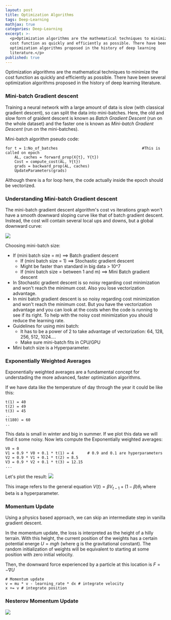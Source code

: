 ```yaml
---
layout: post
title: Optimization Algorithms
tags: Deep-Learning
mathjax: true
categories: Deep-Learning
excerpt: >-
  <p>Optimization algorithms are the mathematical techniques to minimize the
  cost function as quickly and efficiently as possible. There have been several
  optimization algorithms proposed in the history of deep learning
  literature.</p>
published: true
---
```


Optimization algorithms are the mathematical techniques to minimize the cost function as quickly and efficiently as possible. There have been several optimization algorithms proposed in the history of deep learning literature.

### Mini-batch Gradient descent
Training a neural network with a large amount of data is slow (with classical gradient descent), so can split the data into mini-batches. Here, the old and slow form of graident descent is known as *Batch Gradient Descent* (run on the whole dataset) and the faster one is known as *Mini-batch Gradient Descent* (run on the mini-batches).

Mini-batch algorithm pseudo code:
```
for t = 1:No_of_batches                                     #This is called on epoch
	AL, caches = forward_prop(X{t}, Y{t})
	Cost = compute_cost(AL, Y{t})
	grads = backward_prop(AL, caches)
	UpdateParameters(grads)
```
Although there is a for loop here, the code actually inside the epoch should be vectorized.

### Understanding Mini-batch Gradient descent
The mini-batch gradient descent algorithm's cost vs iterations graph won't have a smooth downward sloping curve like that of batch gradient descent. Instead, the cost will contain several local ups and downs, but a global downward curve:

![](miniBatch.png)

Choosing mini-batch size:
- If (mini batch size = m) ==> Batch gradient descent
    - If (mini batch size = 1) ==> Stochastic gradient descent
    - Might be faster than standard in big data > 10^7
    - If (mini batch size = between 1 and m) ==> Mini Batch gradient descent
- In Stochastic gradient descent is so noisy regarding cost minimization and won't reach the minimum cost. Also you lose vectorization advantage.
- In mini batch gradient descent is so noisy regarding cost minimization and won't reach the minimum cost. But you have the vectorization advantage and you can look at the costs when the code is running to see if its right. To help with the noisy cost minimization you should reduce the learning rate.
- Guidelines for using mini batch:
    - It has to be a power of 2 to take advantage of vectorization: 64, 128, 256, 512, 1024....
    - Make sure mini-batch fits in CPU/GPU
- Mini batch size is a Hyperparameter.

### Exponentially Weighted Averages
Exponentially weighted averages are a fundamental concept for understading the more advanced, faster optimization algorithms.

If we have data like the temperature of day through the year it could be like this:
```
t(1) = 40
t(2) = 49
t(3) = 45
..
t(180) = 60
..
```
This data is small in winter and big in summer. If we plot this data we will find it some noisy.
Now lets compute the Exponentially weighted averages:

```
V0 = 0
V1 = 0.9 * V0 + 0.1 * t(1) = 4		# 0.9 and 0.1 are hyperparameters
V2 = 0.9 * V1 + 0.1 * t(2) = 8.5
V3 = 0.9 * V2 + 0.1 * t(3) = 12.15
...
```

Let's plot the result:
![](expAvg1.png)

This image refers to the general equation $V(t) = \beta V_{t-1} + (1-\beta )\theta_{t}$ where beta is a hyperparameter.

### Momentum Update
Using a physics based approach, we can skip an intermediate step in vanilla gradient descent.

In the momentum update, the loss is interpreted as the height of a hilly terrain. With this height, the current position of the weights has a certain potential energe $U = mgh$ (where g is the gravitational constant). The random initialization of weights will be equivalent to starting at some position with zero initial velocity.

Then, the downward force experienced by a particle at this location is $F = - \nabla U$

```
# Momentum update
v = mu * v - learning_rate * dx # integrate velocity
x += v # integrate position
```

### Nesterov Momentum Update
![](Images/nesterov.jpeg)